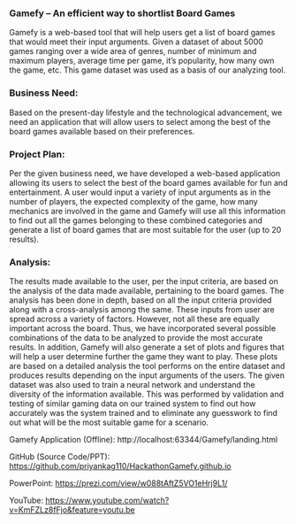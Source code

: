 <h3>Gamefy – An efficient way to shortlist Board Games</h3>

Gamefy is a web-based tool that will help users get a list of board games that would meet their input arguments. Given a dataset of about 5000 games ranging over a wide area of genres, number of minimum and maximum players, average time per game, it’s popularity, how many own the game, etc. This game dataset was used as a basis of our analyzing tool.

<h3>Business Need:</h3>
Based on the present-day lifestyle and the technological advancement, we need an application that will allow users to select among the best of the board games available based on their preferences.
<h3>Project Plan:</h3>
Per the given business need, we have developed a web-based application allowing its users to select the best of the board games available for fun and entertainment. A user would input a variety of input arguments as in the number of players, the expected complexity of the game, how many mechanics are involved in the game and Gamefy will use all this information to find out all the games belonging to these combined categories and generate a list of board games that are most suitable for the user (up to 20 results).
<h3>Analysis:</h3>
The results made available to the user, per the input criteria, are based on the analysis of the data made available, pertaining to the board games. The analysis has been done in depth, based on all the input criteria provided along with a cross-analysis among the same. These inputs from user are spread across a variety of factors. However, not all these are equally important across the board. Thus, we have incorporated several possible combinations of the data to be analyzed to provide the most accurate results. In addition, Gamefy will also generate a set of plots and figures that will help a user determine further the game they want to play. These plots are based on a detailed analysis the tool performs on the entire dataset and produces results depending on the input arguments of the users. The given dataset was also used to train a neural network and understand the diversity of the information available. This was performed by validation and testing of similar gaming data on our trained system to find out how accurately was the system trained and to eliminate any guesswork to find out what will be the most suitable game for a scenario.


Gamefy Application (Offline): http://localhost:63344/Gamefy/landing.html

GitHub (Source Code/PPT): https://github.com/priyankag110/HackathonGamefy.github.io

PowerPoint: https://prezi.com/view/w088tAftZ5VO1eHrj9L1/

YouTube: https://www.youtube.com/watch?v=KmFZLz8fFjo&feature=youtu.be
